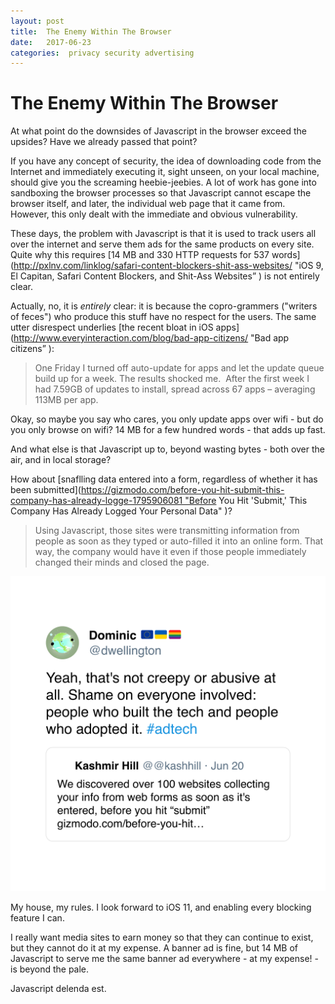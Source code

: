 ```yaml
---
layout: post
title:  The Enemy Within The Browser 
date:   2017-06-23 
categories:  privacy security advertising 
---
```


# The Enemy Within The Browser


At what point do the downsides of Javascript in the browser exceed the upsides? Have we already passed that point?

If you have any concept of security, the idea of downloading code from the Internet and immediately executing it, sight unseen, on your local machine, should give you the screaming heebie-jeebies. A lot of work has gone into sandboxing the browser processes so that Javascript cannot escape the browser itself, and later, the individual web page that it came from. However, this only dealt with the immediate and obvious vulnerability.

These days, the problem with Javascript is that it is used to track users all over the internet and serve them ads for the same products on every site. Quite why this requires [14 MB and 330 HTTP requests for 537 words](http://pxlnv.com/linklog/safari-content-blockers-shit-ass-websites/ "iOS 9, El Capitan, Safari Content Blockers, and Shit-Ass Websites” ) is not entirely clear.

Actually, no, it is *entirely* clear: it is because the copro-grammers ("writers of feces") who produce this stuff have no respect for the users. The same utter disrespect underlies [the recent bloat in iOS apps](http://www.everyinteraction.com/blog/bad-app-citizens/ "Bad app citizens” ):

> One Friday I turned off auto-update for apps and let the update queue build up for a week. The results shocked me. 
> After the first week I had 7.59GB of updates to install, spread across 67 apps – averaging 113MB per app.

Okay, so maybe you say who cares, you only update apps over wifi - but do you only browse on wifi? 14 MB for a few hundred words - that adds up fast.

And what else is that Javascript up to, beyond wasting bytes - both over the air, and in local storage?

How about [snaflling data entered into a form, regardless of whether it has been submitted](https://gizmodo.com/before-you-hit-submit-this-company-has-already-logge-1795906081 "Before You Hit 'Submit,' This Company Has Already Logged Your Personal Data" )?

> Using Javascript, those sites were transmitting information from people as soon as they typed or auto-filled it into an online form. That way, the company would have it even if those people immediately changed their minds and closed the page.

![](/images/tweet-877920243779284994.png)

My house, my rules. I look forward to iOS 11, and enabling every blocking feature I can.

I really want media sites to earn money so that they can continue to exist, but they cannot do it at my expense. A banner ad is fine, but 14 MB of Javascript to serve me the same banner ad everywhere - at my expense! - is beyond the pale. 

Javascript delenda est.

                                  